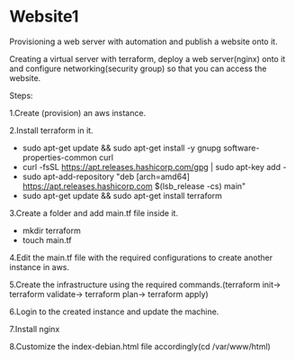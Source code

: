 # Website1
Provisioning a web server with automation and publish a website onto it.

Creating a virtual server with terraform, deploy a web server(nginx) onto it and configure networking(security group) so that you can access the website.


Steps:

1.Create (provision) an aws instance.

2.Install terraform in it.
  - sudo apt-get update && sudo apt-get install -y gnupg software-properties-common curl
  - curl -fsSL https://apt.releases.hashicorp.com/gpg | sudo apt-key add -
  - sudo apt-add-repository "deb [arch=amd64] https://apt.releases.hashicorp.com $(lsb_release -cs) main"
  - sudo apt-get update && sudo apt-get install terraform

3.Create a folder and add main.tf file inside it.
  - mkdir terraform
  - touch main.tf

4.Edit the main.tf file with the required configurations to create another instance in aws.

5.Create the infrastructure using the required commands.(terraform init-> terraform validate-> terraform plan-> terraform apply)

6.Login to the created instance and update the machine.

7.Install nginx

8.Customize the index-debian.html file accordingly(cd /var/www/html)
